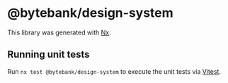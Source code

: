 # @bytebank/design-system

This library was generated with [Nx](https://nx.dev).

## Running unit tests

Run `nx test @bytebank/design-system` to execute the unit tests via [Vitest](https://vitest.dev/).

